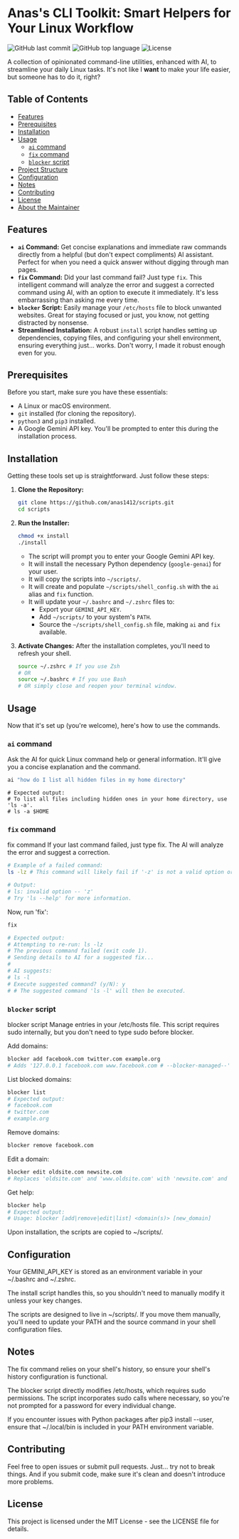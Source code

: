 # Anas's CLI Toolkit: Smart Helpers for Your Linux Workflow

![GitHub last commit](https://img.shields.io/github/last-commit/anas1412/scripts?style=flat-square)
![GitHub top language](https://img.shields.io/github/languages/top/anas1412/scripts?style=flat-square)
![License](https://img.shields.io/badge/license-MIT-blue.svg?style=flat-square)

A collection of opinionated command-line utilities, enhanced with AI, to streamline your daily Linux tasks. It's not like I **want** to make your life easier, but someone has to do it, right?

## Table of Contents
- [Features](#features)
- [Prerequisites](#prerequisites)
- [Installation](#installation)
- [Usage](#usage)
  - [`ai` command](#ai-command)
  - [`fix` command](#fix-command)
  - [`blocker` script](#blocker-script)
- [Project Structure](#project-structure)
- [Configuration](#configuration)
- [Notes](#notes)
- [Contributing](#contributing)
- [License](#license)
- [About the Maintainer](#about-the-maintainer)

## Features

*   **`ai` Command:** Get concise explanations and immediate raw commands directly from a helpful (but don't expect compliments) AI assistant. Perfect for when you need a quick answer without digging through man pages.
*   **`fix` Command:** Did your last command fail? Just type `fix`. This intelligent command will analyze the error and suggest a corrected command using AI, with an option to execute it immediately. It's less embarrassing than asking me every time.
*   **`blocker` Script:** Easily manage your `/etc/hosts` file to block unwanted websites. Great for staying focused or just, you know, not getting distracted by nonsense.
*   **Streamlined Installation:** A robust `install` script handles setting up dependencies, copying files, and configuring your shell environment, ensuring everything just... works. Don't worry, I made it robust enough even for you.

## Prerequisites

Before you start, make sure you have these essentials:

*   A Linux or macOS environment.
*   `git` installed (for cloning the repository).
*   `python3` and `pip3` installed.
*   A Google Gemini API key. You'll be prompted to enter this during the installation process.

## Installation

Getting these tools set up is straightforward. Just follow these steps:

1.  **Clone the Repository:**
    ```bash
    git clone https://github.com/anas1412/scripts.git
    cd scripts
    ```

2.  **Run the Installer:**
    ```bash
    chmod +x install
    ./install
    ```

    *   The script will prompt you to enter your Google Gemini API key.
    *   It will install the necessary Python dependency (`google-genai`) for your user.
    *   It will copy the scripts into `~/scripts/`.
    *   It will create and populate `~/scripts/shell_config.sh` with the `ai` alias and `fix` function.
    *   It will update your `~/.bashrc` and `~/.zshrc` files to:
        *   Export your `GEMINI_API_KEY`.
        *   Add `~/scripts/` to your system's `PATH`.
        *   Source the `~/scripts/shell_config.sh` file, making `ai` and `fix` available.

3.  **Activate Changes:**
    After the installation completes, you'll need to refresh your shell.
    ```bash
    source ~/.zshrc # If you use Zsh
    # OR
    source ~/.bashrc # If you use Bash
    # OR simply close and reopen your terminal window.
    ```

## Usage

Now that it's set up (you're welcome), here's how to use the commands.

### `ai` command

Ask the AI for quick Linux command help or general information. It'll give you a concise explanation and the command.

```bash
ai "how do I list all hidden files in my home directory"
```
```
# Expected output:
# To list all files including hidden ones in your home directory, use 'ls -a'.
# ls -a $HOME
```

### `fix` command


fix command
If your last command failed, just type fix. The AI will analyze the error and suggest a correction.
```bash
# Example of a failed command:
ls -lz # This command will likely fail if '-z' is not a valid option or context
```
```bash
# Output:
# ls: invalid option -- 'z'
# Try 'ls --help' for more information.
```
Now, run 'fix':
```bash
fix
```
```bash
# Expected output:
# Attempting to re-run: ls -lz
# The previous command failed (exit code 1).
# Sending details to AI for a suggested fix...
#
# AI suggests:
# ls -l
# Execute suggested command? (y/N): y
# # The suggested command 'ls -l' will then be executed.
```
### `blocker` script

blocker script
Manage entries in your /etc/hosts file. This script requires sudo internally, but you don't need to type sudo before blocker.

Add domains:
```bash
blocker add facebook.com twitter.com example.org
# Adds '127.0.0.1 facebook.com www.facebook.com # --blocker-managed--' (etc.) to /etc/hosts
```

List blocked domains:
```Bash
blocker list
# Expected output:
# facebook.com
# twitter.com
# example.org
```
Remove domains:
```bash
blocker remove facebook.com
```

Edit a domain:
```bash
blocker edit oldsite.com newsite.com
# Replaces 'oldsite.com' and 'www.oldsite.com' with 'newsite.com' and 'www.newsite.com'
```

Get help:
```bash
blocker help
# Expected output:
# Usage: blocker [add|remove|edit|list] <domain(s)> [new_domain]
```

Upon installation, the scripts are copied to ~/scripts/.

## Configuration
Your GEMINI_API_KEY is stored as an environment variable in your ~/.bashrc and ~/.zshrc. 

The install script handles this, so you shouldn't need to manually modify it unless your key changes.


The scripts are designed to live in ~/scripts/. If you move them manually, you'll need to update your PATH and the source command in your shell configuration files.


## Notes
The fix command relies on your shell's history, so ensure your shell's history configuration is functional.

The blocker script directly modifies /etc/hosts, which requires sudo permissions. The script incorporates sudo calls where necessary, so you're not prompted for a password for every individual change.

If you encounter issues with Python packages after pip3 install --user, ensure that ~/.local/bin is included in your PATH environment variable.

## Contributing
Feel free to open issues or submit pull requests. Just... try not to break things. And if you submit code, make sure it's clean and doesn't introduce more problems.

## License
This project is licensed under the MIT License - see the LICENSE file for details.
